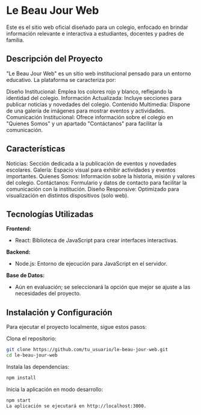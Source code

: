 # Le Beau Jour Web
Este es el sitio web oficial diseñado para un colegio, enfocado en brindar información relevante e interactiva a estudiantes, docentes y padres de familia.

## Descripción del Proyecto
"Le Beau Jour Web" es un sitio web institucional pensado para un entorno educativo. La plataforma se caracteriza por:

Diseño Institucional: Emplea los colores rojo y blanco, reflejando la identidad del colegio.
Información Actualizada: Incluye secciones para publicar noticias y novedades del colegio.
Contenido Multimedia: Dispone de una galería de imágenes para mostrar eventos y actividades.
Comunicación Institucional: Ofrece información sobre el colegio en "Quienes Somos" y un apartado "Contáctanos" para facilitar la comunicación.

## Características
Noticias: Sección dedicada a la publicación de eventos y novedades escolares.
Galería: Espacio visual para exhibir actividades y eventos importantes.
Quienes Somos: Información sobre la historia, misión y valores del colegio.
Contáctanos: Formulario y datos de contacto para facilitar la comunicación con la institución.
Diseño Responsive: Optimizado para visualización en distintos dispositivos (solo web).

## Tecnologías Utilizadas

**Frontend:**
- React: Biblioteca de JavaScript para crear interfaces interactivas.

**Backend:**
- Node.js: Entorno de ejecución para JavaScript en el servidor.

**Base de Datos:**
- Aún en evaluación; se seleccionará la opción que mejor se ajuste a las necesidades del proyecto.

## Instalación y Configuración
Para ejecutar el proyecto localmente, sigue estos pasos:

Clona el repositorio:
```bash
git clone https://github.com/tu_usuario/le-beau-jour-web.git
cd le-beau-jour-web
```

Instala las dependencias:
```bash
npm install
```
Inicia la aplicación en modo desarrollo:

```bash
npm start
La aplicación se ejecutará en http://localhost:3000.
```

